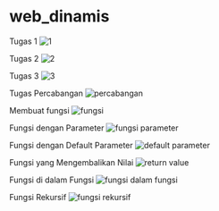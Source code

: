 # web_dinamis

Tugas 1
![1](https://user-images.githubusercontent.com/73772043/97810226-f70d7280-1ca4-11eb-98aa-c760949585c1.PNG)

Tugas 2
![2](https://user-images.githubusercontent.com/73772043/97810247-202e0300-1ca5-11eb-9b71-ff3f4f88dbe3.PNG)

Tugas 3
![3](https://user-images.githubusercontent.com/73772043/97810352-c8dc6280-1ca5-11eb-998a-81f53ca6b96d.PNG)

Tugas Percabangan
![percabangan](https://user-images.githubusercontent.com/73772043/99182140-aea28a00-2765-11eb-8c5d-f60937979927.PNG)

Membuat fungsi
![fungsi](https://user-images.githubusercontent.com/73772043/100515818-62b60300-31b1-11eb-94b7-c7876eba5c65.PNG)

Fungsi dengan Parameter
![fungsi parameter](https://user-images.githubusercontent.com/73772043/100515855-a9a3f880-31b1-11eb-9046-418a7c139daa.PNG)

Fungsi dengan Default Parameter
![default parameter](https://user-images.githubusercontent.com/73772043/100515888-1c14d880-31b2-11eb-8d72-2e68993b6274.PNG)

Fungsi yang Mengembalikan Nilai
![return value](https://user-images.githubusercontent.com/73772043/100515998-2edbdd00-31b3-11eb-9901-f8be5a5180f1.PNG)

Fungsi di dalam Fungsi
![fungsi dalam fungsi](https://user-images.githubusercontent.com/73772043/100516001-37ccae80-31b3-11eb-9c0a-0bab0a649673.PNG)

Fungsi Rekursif
![fungsi rekursif](https://user-images.githubusercontent.com/73772043/100516006-41eead00-31b3-11eb-8ee8-030c2c802082.PNG)






